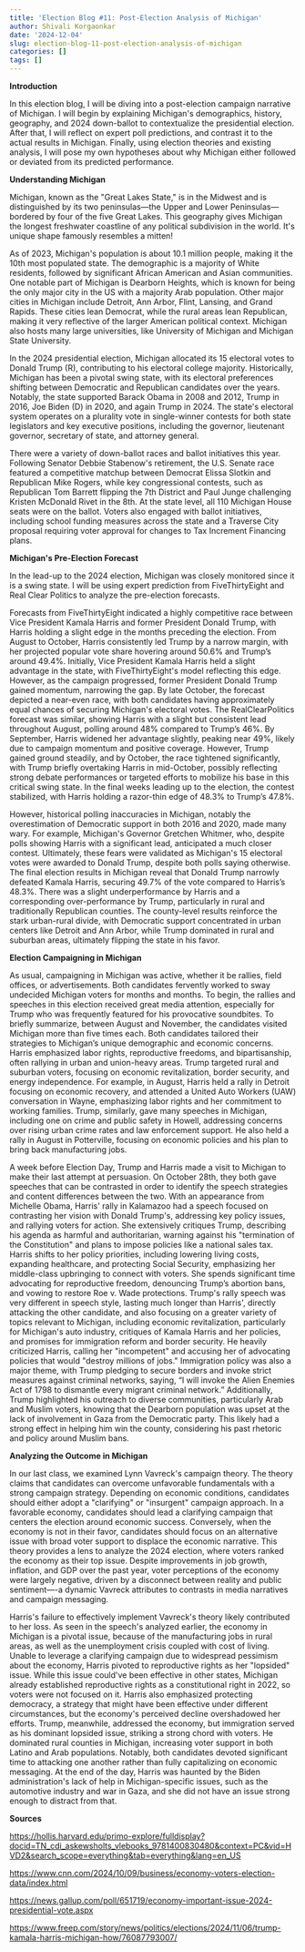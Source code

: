 ```yaml
---
title: 'Election Blog #11: Post-Election Analysis of Michigan'
author: Shivali Korgaonkar
date: '2024-12-04'
slug: election-blog-11-post-election-analysis-of-michigan
categories: []
tags: []
---
```


**Introduction**

In this election blog, I will be diving into a post-election campaign narrative of Michigan. I will begin by explaining Michigan's demographics, history, geography, and 2024 down-ballot to contextualize the presidential election. After that, I will reflect on expert poll predictions, and contrast it to the actual results in Michigan. Finally, using election theories and existing analysis, I will pose my own hypotheses about why Michigan either followed or deviated from its predicted performance.

**Understanding Michigan**

Michigan, known as the "Great Lakes State," is in the Midwest and is distinguished by its two peninsulas—the Upper and Lower Peninsulas—bordered by four of the five Great Lakes. This geography gives Michigan the longest freshwater coastline of any political subdivision in the world. It's unique shape famously resembles a mitten!

As of 2023, Michigan's population is about 10.1 million people, making it the 10th most populated state. The demographic is a majority of White residents, followed by significant African American and Asian communities. One notable part of Michigan is Dearborn Heights, which is known for being the only major city in the US with a majority Arab population. Other major cities in Michigan include Detroit, Ann Arbor, Flint, Lansing, and Grand Rapids. These cities lean Democrat, while the rural areas lean Republican, making it very reflective of the larger American political context. Michigan also hosts many large universities, like University of Michigan and Michigan State University. 

In the 2024 presidential election, Michigan allocated its 15 electoral votes to Donald Trump (R), contributing to his electoral college majority. Historically, Michigan has been a pivotal swing state, with its electoral preferences shifting between Democratic and Republican candidates over the years. Notably, the state supported Barack Obama in 2008 and 2012, Trump in 2016, Joe Biden (D) in 2020, and again Trump in 2024. The state's electoral system operates on a plurality vote in single-winner contests for both state legislators and key executive positions, including the governor, lieutenant governor, secretary of state, and attorney general. 

There were a variety of down-ballot races and ballot initiatives this year. Following Senator Debbie Stabenow's retirement, the U.S. Senate race featured a competitive matchup between Democrat Elissa Slotkin and Republican Mike Rogers, while key congressional contests, such as Republican Tom Barrett flipping the 7th District and Paul Junge challenging Kristen McDonald Rivet in the 8th. At the state level, all 110 Michigan House seats were on the ballot. Voters also engaged with ballot initiatives, including school funding measures across the state and a Traverse City proposal requiring voter approval for changes to Tax Increment Financing plans.

**Michigan's Pre-Election Forecast**

In the lead-up to the 2024 election, Michigan  was closely monitored since it is a swing state. I will be using expert prediction from FiveThirtyEight and Real Clear Politics to analyze the pre-election forecasts.

Forecasts from FiveThirtyEight indicated a highly competitive race between Vice President Kamala Harris and former President Donald Trump, with Harris holding a slight edge in the months preceding the election. From August to October, Harris consistently led Trump by a narrow margin, with her projected popular vote share hovering around 50.6% and Trump’s around 49.4%. Initially, Vice President Kamala Harris held a slight advantage in the state, with FiveThirtyEight's model reflecting this edge. However, as the campaign progressed, former President Donald Trump gained momentum, narrowing the gap. By late October, the forecast depicted a near-even race, with both candidates having approximately equal chances of securing Michigan's electoral votes. The RealClearPolitics forecast was similar, showing Harris with a slight but consistent lead throughout August, polling around 48% compared to Trump’s 46%. By September, Harris widened her advantage slightly, peaking near 49%, likely due to campaign momentum and positive coverage. However, Trump gained ground steadily, and by October, the race tightened significantly, with Trump briefly overtaking Harris in mid-October, possibly reflecting strong debate performances or targeted efforts to mobilize his base in this critical swing state. In the final weeks leading up to the election, the contest stabilized, with Harris holding a razor-thin edge of 48.3% to Trump’s 47.8%. 

However, historical polling inaccuracies in Michigan, notably the overestimation of Democratic support in both 2016 and 2020, made many wary. For example, Michigan's Governor Gretchen Whitmer, who, despite polls showing Harris with a significant lead, anticipated a much closer contest. Ultimately, these fears were validated as Michigan's 15 electoral votes were awarded to Donald Trump, despite both polls saying otherwise. The final election results in Michigan reveal that Donald Trump narrowly defeated Kamala Harris, securing 49.7% of the vote compared to Harris’s 48.3%. There was a slight underperformance by Harris and a corresponding over-performance by Trump, particularly in rural and traditionally Republican counties. The county-level results reinforce the stark urban-rural divide, with Democratic support concentrated in urban centers like Detroit and Ann Arbor, while Trump dominated in rural and suburban areas, ultimately flipping the state in his favor.

**Election Campaigning in Michigan**

As usual, campaigning in Michigan was active, whether it be rallies, field offices, or advertisements. Both candidates fervently worked to sway undecided Michigan voters for months and months. To begin, the rallies and speeches in this election received great media attention, especially for Trump who was frequently featured for his provocative soundbites. To briefly summarize, between August and November, the candidates visited Michigan more than five times each. Both candidates tailored their strategies to Michigan’s unique demographic and economic concerns. Harris emphasized labor rights, reproductive freedoms, and bipartisanship, often rallying in urban and union-heavy areas. Trump targeted rural and suburban voters, focusing on economic revitalization, border security, and energy independence. For example, in August, Harris held a rally in Detroit focusing on economic recovery, and attended a United Auto Workers (UAW) conversation in Wayne, emphasizing labor rights and her commitment to working families. Trump, similarly, gave many speeches in Michigan, including one on crime and public safety in Howell, addressing concerns over rising urban crime rates and law enforcement support. He also held a rally in August in Potterville, focusing on economic policies and his plan to bring back manufacturing jobs.

A week before Election Day, Trump and Harris made a visit to Michigan to make their last attempt at persuasion. On October 28th, they both gave speeches that can be contrasted in order to identify the speech strategies and content differences between the two. With an appearance from Michelle Obama, Harris' rally in Kalamazoo had a speech focused on contrasting her vision with Donald Trump's, addressing key policy issues, and rallying voters for action. She extensively critiques Trump, describing his agenda as harmful and authoritarian, warning against his "termination of the Constitution" and plans to impose policies like a national sales tax. Harris shifts to her policy priorities, including lowering living costs, expanding healthcare, and protecting Social Security, emphasizing her middle-class upbringing to connect with voters. She spends significant time advocating for reproductive freedom, denouncing Trump’s abortion bans, and vowing to restore Roe v. Wade protections. Trump's rally speech was very different in speech style, lasting much longer than Harris', directly attacking the other candidate, and also focusing on a greater variety of topics relevant to Michigan, including economic revitalization, particularly for Michigan's auto industry, critiques of Kamala Harris and her policies, and promises for immigration reform and border security. He heavily criticized Harris, calling her "incompetent" and accusing her of advocating policies that would "destroy millions of jobs." Immigration policy was also a major theme, with Trump pledging to secure borders and invoke strict measures against criminal networks, saying, “I will invoke the Alien Enemies Act of 1798 to dismantle every migrant criminal network.” Additionally, Trump highlighted his outreach to diverse communities, particularly Arab and Muslim voters, knowing that the Dearborn population was upset at the lack of involvement in Gaza from the Democratic party. This likely had a strong effect in helping him win the county, considering his past rhetoric and policy around Muslim bans.

**Analyzing the Outcome in Michigan**

In our last class, we examined Lynn Vavreck's campaign theory. The theory claims that candidates can overcome unfavorable fundamentals with a strong campaign strategy. Depending on economic conditions, candidates should either adopt a "clarifying" or "insurgent" campaign approach. In a favorable economy, candidates should lead a clarifying campaign that centers the election around economic success. Conversely, when the economy is not in their favor, candidates should focus on an alternative issue with broad voter support to displace the economic narrative. This theory provides a lens to analyze the 2024 election, where voters ranked the economy as their top issue. Despite improvements in job growth, inflation, and GDP over the past year, voter perceptions of the economy were largely negative, driven by a disconnect between reality and public sentiment—-a dynamic Vavreck attributes to contrasts in media narratives and campaign messaging.

Harris's failure to effectively implement Vavreck's theory likely contributed to her loss. As seen in the speech's analyzed earlier, the economy in Michigan is a pivotal issue, because of the manufacturing jobs in rural areas, as well as the unemployment crisis coupled with cost of living. Unable to leverage a clarifying campaign due to widespread pessimism about the economy, Harris pivoted to reproductive rights as her "lopsided" issue. While this issue could've been effective in other states, Michigan already established reproductive rights as a constitutional right in 2022, so voters were not focused on it. Harris also emphasized protecting democracy, a strategy that might have been effective under different circumstances, but the economy's perceived decline overshadowed her efforts. Trump, meanwhile, addressed the economy, but immigration served as his dominant lopsided issue, striking a strong chord with voters. He dominated rural counties in Michigan, increasing voter support in both Latino and Arab populations. Notably, both candidates devoted significant time to attacking one another rather than fully capitalizing on economic messaging. At the end of the day, Harris was haunted by the Biden administration's lack of help in Michigan-specific issues, such as the automotive industry and war in Gaza, and she did not have an issue strong enough to distract from that.

**Sources**

https://hollis.harvard.edu/primo-explore/fulldisplay?docid=TN_cdi_askewsholts_vlebooks_9781400830480&context=PC&vid=HVD2&search_scope=everything&tab=everything&lang=en_US

https://www.cnn.com/2024/10/09/business/economy-voters-election-data/index.html

https://news.gallup.com/poll/651719/economy-important-issue-2024-presidential-vote.aspx

https://www.freep.com/story/news/politics/elections/2024/11/06/trump-kamala-harris-michigan-how/76087793007/

